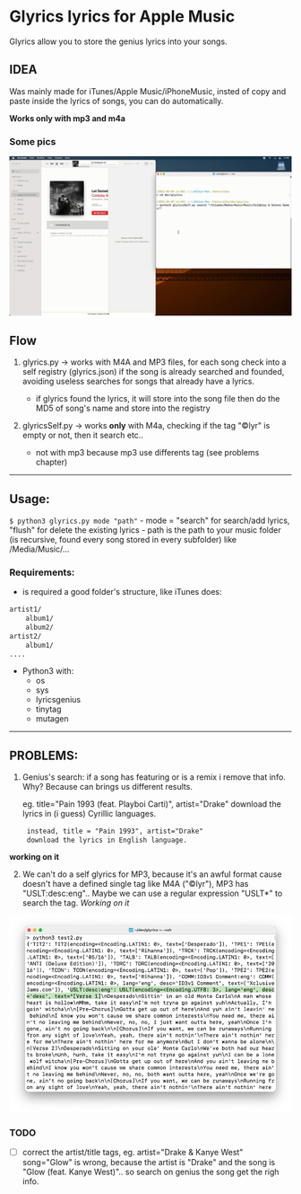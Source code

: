 # Glyrics lyrics for Apple Music

Glyrics allow you to store the <a hfref="genius.com">genius</a> lyrics into your songs.

## IDEA

Was mainly made for iTunes/Apple Music/iPhoneMusic, insted of copy and paste inside the lyrics of songs, you can do automatically.

**Works only with mp3 and m4a**


### Some pics
![Output](./imgExample/github1.gif)

## Flow

1) glyrics.py -> works with M4A and MP3 files, for each song check into a self registry (glyrics.json) if the song is already searched and founded, avoiding useless searches for songs that already have a lyrics.
	- if glyrics found the lyrics, it will store into the song file then do the MD5 of song's name and store into the registry

2) glyricsSelf.py -> works **only** with M4a, checking if the tag "©lyr" is empty or not, then it search etc..
	- not with mp3 because mp3 use differents tag (see problems chapter)

<hr/>

## Usage:
`$ python3 glyrics.py mode "path"`
	- mode = "search" for search/add lyrics, "flush" for delete the existing lyrics
	- path is the path to your music folder (is recursive, found every song stored in every subfolder) like /Media/Music/...


### Requirements:

- is required a good folder's structure, like iTunes does:
> 	
	artist1/
		album1/
		album2/
	artist2/
	  	album1/
	....

- Python3 with:
	- os
	- sys
	- lyricsgenius
	- tinytag
	- mutagen

<hr/>

## PROBLEMS:

1) Genius's search: if a song has featuring or is a remix i remove that info.
Why? Because can brings us different results.

	eg. title="Pain 1993 (feat. Playboi Carti)", artist="Drake"
		download the lyrics in (i guess) Cyrillic languages.

		instead, title = "Pain 1993", artist="Drake"
		download the lyrics in English language.
**working on it**

2) We can't do a self glyrics for MP3, because it's an awful format cause doesn't have a defined single tag like M4A ("©lyr"), MP3 has "USLT:desc:eng".. Maybe we can use a regular expression "USLT*" to search the tag. *Working on it*

![Output](imgExample/problem_mp3Tag.png)


### TODO
- [ ] correct the artist/title tags, eg. artist="Drake & Kanye West" song="Glow" is wrong, because the artist is "Drake" and the song is "Glow (feat. Kanye West)".. so search on genius the song get the righ info.
